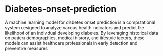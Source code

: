 # Diabetes-onset-prediction

A machine learning model for diabetes onset prediction is a computational system designed to analyze various health indicators and predict the likelihood of an individual developing diabetes. By leveraging historical data on patient demographics, medical history, and lifestyle factors, these models can assist healthcare professionals in early detection and preventive measures.
